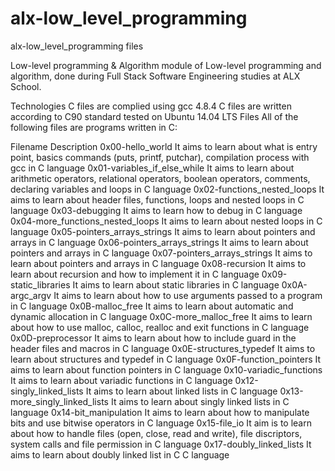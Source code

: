 # alx-low_level_programming
alx-low_level_programming files

Low-level programming & Algorithm
module of Low-level programming and algorithm, done during Full Stack Software Engineering studies at ALX School.

Technologies
C files are complied using gcc 4.8.4
C files are written according to C90 standard
tested on Ubuntu 14.04 LTS
Files
All of the following files are programs written in C:

Filename	Description
0x00-hello_world	It aims to learn about what is entry point, basics commands (puts, printf, putchar), compilation process with gcc in C language
0x01-variables_if_else_while	It aims to learn about arithmetic operators, relational operators, boolean operators, comments, declaring variables and loops in C language
0x02-functions_nested_loops	It aims to learn about header files, functions, loops and nested loops in C language
0x03-debugging	It aims to learn how to debug in C language
0x04-more_functions_nested_loops	It aims to learn about nested loops in C language
0x05-pointers_arrays_strings	It aims to learn about pointers and arrays in C language
0x06-pointers_arrays_strings	It aims to learn about pointers and arrays in C language
0x07-pointers_arrays_strings	It aims to learn about pointers and arrays in C language
0x08-recursion	It aims to learn about recursion and how to implement it in C language
0x09-static_libraries	It aims to learn about static libraries in C language
0x0A-argc_argv	It aims to learn about how to use arguments passed to a program in C language
0x0B-malloc_free	It aims to learn about automatic and dynamic allocation in C language
0x0C-more_malloc_free	It aims to learn about how to use malloc, calloc, realloc and exit functions in C language
0x0D-preprocessor	It aims to learn about how to include guard in the header files and macros in C language
0x0E-structures_typedef	It aims to learn about structures and typedef in C language
0x0F-function_pointers	It aims to learn about function pointers in C language
0x10-variadic_functions	It aims to learn about variadic functions in C language
0x12-singly_linked_lists	It aims to learn about linked lists in C language
0x13-more_singly_linked_lists	It aims to learn about singly linked lists in C language
0x14-bit_manipulation	It aims to learn about how to manipulate bits and use bitwise operators in C language
0x15-file_io	It aim is to learn about how to handle files (open, close, read and write), file discriptors, system calls and file permission in C language
0x17-doubly_linked_lists	It aims to learn about doubly linked list in C C language
